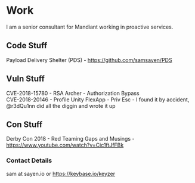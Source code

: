 # Work  
I am a senior consultant for Mandiant working in proactive services.   

## Code Stuff
Payload Delivery Shelter (PDS) - https://github.com/samsayen/PDS

## Vuln Stuff   
CVE-2018-15780 - RSA Archer - Authorization Bypass   
CVE-2018-20146 - Profile Unity FlexApp - Priv Esc - I found it by accident, @r3dQu1nn did all the diggin and wrote it up   

## Con Stuff   
Derby Con 2018 - Red Teaming Gaps and Musings - https://www.youtube.com/watch?v=Cic1ftJfFBk   

### Contact Details   
sam at sayen.io or https://keybase.io/keyzer   
